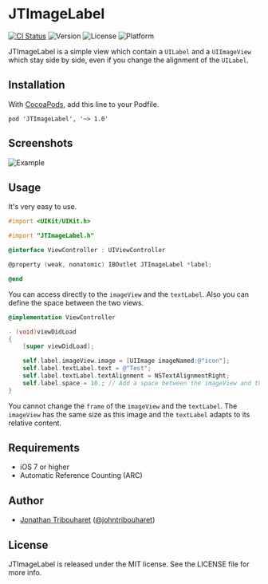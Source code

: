 # JTImageLabel

[![CI Status](http://img.shields.io/travis/jonathantribouharet/JTImageLabel.svg)](https://travis-ci.org/jonathantribouharet/JTImageLabel)
![Version](https://img.shields.io/cocoapods/v/JTImageLabel.svg)
![License](https://img.shields.io/cocoapods/l/JTImageLabel.svg)
![Platform](https://img.shields.io/cocoapods/p/JTImageLabel.svg)

JTImageLabel is a simple view which contain a `UILabel` and a `UIImageView` which stay side by side, even if you change the alignment of the `UILabel`.

## Installation

With [CocoaPods](http://cocoapods.org/), add this line to your Podfile.

    pod 'JTImageLabel', '~> 1.0'

## Screenshots

![Example](./Screens/example.png "Example")


## Usage

It's very easy to use.

```objective-c
#import <UIKit/UIKit.h>

#import "JTImageLabel.h"

@interface ViewController : UIViewController

@property (weak, nonatomic) IBOutlet JTImageLabel *label;

@end
```

You can access directly to the `imageView` and the `textLabel`.
Also you can define the space between the two views.

```objective-c
@implementation ViewController

- (void)viewDidLoad
{
    [super viewDidLoad];

    self.label.imageView.image = [UIImage imageNamed:@"icon"];
    self.label.textLabel.text = @"Test";
    self.label.textLabel.textAlignment = NSTextAlignmentRight;
    self.label.space = 10.; // Add a space between the imageView and the textLabel
}
```

You cannot change the `frame` of the `imageView` and the `textLabel`. The `imageView` has the same size as this image and the `textLabel` adapts to its relative content.


## Requirements

- iOS 7 or higher
- Automatic Reference Counting (ARC)

## Author

- [Jonathan Tribouharet](https://github.com/jonathantribouharet) ([@johntribouharet](https://twitter.com/johntribouharet))

## License

JTImageLabel is released under the MIT license. See the LICENSE file for more info.
